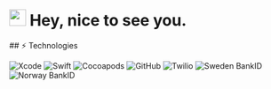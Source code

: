 
<h1><img src="https://emojis.slackmojis.com/emojis/images/1531849430/4246/blob-sunglasses.gif?1531849430" width="30"/> Hey, nice to see you.</h1>
## ⚡ Technologies

<p>
  <img alt="Xcode" src="https://img.shields.io/badge/Xcode-blue.svg?style=for-the-badge&logo=Xcode" />
  <img alt="Swift" src="https://img.shields.io/badge/Swift-5.2-orange.svg?style=for-the-badge&logo=swift" />
  <img alt="Cocoapods" src="https://img.shields.io/badge/Cocoapods-%230077B5.svg?style=for-the-badge&logo=cocoapods" />
  <img alt="GitHub" src="https://img.shields.io/badge/-GitHub-181717.svg?style=for-the-badge&logo=GitHub" />
  <img alt="Twilio" src="https://img.shields.io/badge/-Twilio-blue.svg?style=for-the-badge&logo=Twilio" />
  <img alt="Sweden BankID" src="https://img.shields.io/badge/-Sweden BankID-225971.svg?style=for-the-badge" />
  <img alt="Norway BankID" src="https://img.shields.io/badge/-Norway BankID-4a78b1.svg?style=for-the-badge" />
</p>
<!--
**FominNickolai/FominNickolai** is a ✨ _special_ ✨ repository because its `README.md` (this file) appears on your GitHub profile.
![Nick's github stats](https://github-readme-stats.vercel.app/api?username=FominNickolai&count_private=true)
Here are some ideas to get you started:

- 🔭 I’m currently working on ...
- 🌱 I’m currently learning ...
- 👯 I’m looking to collaborate on ...
- 🤔 I’m looking for help with ...
- 💬 Ask me about ...
- 📫 How to reach me: ...
- 😄 Pronouns: ...
- ⚡ Fun fact: ...
-->
